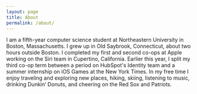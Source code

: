 ```yaml
---
layout: page
title: About
permalink: /about/
---
```


I am a fifth-year computer science student at Northeastern University in Boston, Massachusetts. I grew up in Old Saybrook, Connecticut, about two hours outside Boston. I completed my first and second co-ops at Apple working on the Siri team in Cupertino, California. Earlier this year, I split my third co-op term between a period on HubSpot's Identity team and a summer internship on iOS Games at the New York Times. In my free time I enjoy traveling and exploring new places, hiking, skiing, listening to music, drinking Dunkin’ Donuts, and cheering on the Red Sox and Patriots.
